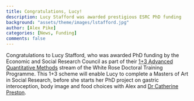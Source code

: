 ```yaml
---
title: Congratulations, Lucy! 
description: Lucy Stafford was awarded prestigious ESRC PhD funding
background: "assets/theme/images/lstafford.jpg"
author: [Alex Pike]
categories: [News, Funding]
comments: false
---
```


Congratulations to Lucy Stafford, who was awarded PhD funding by the Economic and Social Research Council as part of their <a href="https://wrdtp.ac.uk/wrdtp-aqm-awards-2023-24/">1+3 Advanced Quantitative Methods</a> stream of the White Rose Doctoral Training Programme. This 1+3 scheme will enable Lucy to complete a Masters of Art in Social Research, before she starts her PhD project on gastric interoception, body image and food choices with Alex and <a href="https://www.york.ac.uk/psychology/staff/academicstaff/cp1039/#profile-content">Dr Catherine Preston</a>.
